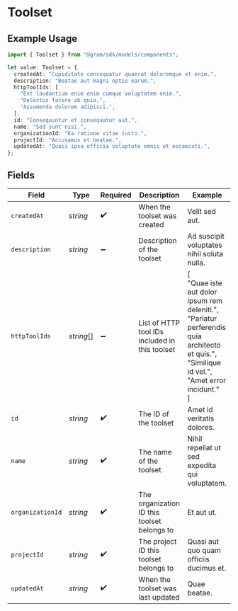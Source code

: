 # Toolset

## Example Usage

```typescript
import { Toolset } from "@gram/sdk/models/components";

let value: Toolset = {
  createdAt: "Cupiditate consequatur quaerat doloremque et enim.",
  description: "Beatae aut magni optio earum.",
  httpToolIds: [
    "Est laudantium enim enim cumque voluptatem enim.",
    "Delectus facere ab quia.",
    "Assumenda dolorem adipisci.",
  ],
  id: "Consequuntur et consequatur aut.",
  name: "Sed sunt nisi.",
  organizationId: "Ea ratione vitae iusto.",
  projectId: "Accusamus et beatae.",
  updatedAt: "Quasi ipsa officia voluptate omnis et occaecati.",
};
```

## Fields

| Field                                                                                                                                       | Type                                                                                                                                        | Required                                                                                                                                    | Description                                                                                                                                 | Example                                                                                                                                     |
| ------------------------------------------------------------------------------------------------------------------------------------------- | ------------------------------------------------------------------------------------------------------------------------------------------- | ------------------------------------------------------------------------------------------------------------------------------------------- | ------------------------------------------------------------------------------------------------------------------------------------------- | ------------------------------------------------------------------------------------------------------------------------------------------- |
| `createdAt`                                                                                                                                 | *string*                                                                                                                                    | :heavy_check_mark:                                                                                                                          | When the toolset was created                                                                                                                | Velit sed aut.                                                                                                                              |
| `description`                                                                                                                               | *string*                                                                                                                                    | :heavy_minus_sign:                                                                                                                          | Description of the toolset                                                                                                                  | Ad suscipit voluptates nihil soluta nulla.                                                                                                  |
| `httpToolIds`                                                                                                                               | *string*[]                                                                                                                                  | :heavy_minus_sign:                                                                                                                          | List of HTTP tool IDs included in this toolset                                                                                              | [<br/>"Quae iste aut dolor ipsum rem deleniti.",<br/>"Pariatur perferendis quia architecto et quis.",<br/>"Similique id vel.",<br/>"Amet error incidunt."<br/>] |
| `id`                                                                                                                                        | *string*                                                                                                                                    | :heavy_check_mark:                                                                                                                          | The ID of the toolset                                                                                                                       | Amet id veritatis dolores.                                                                                                                  |
| `name`                                                                                                                                      | *string*                                                                                                                                    | :heavy_check_mark:                                                                                                                          | The name of the toolset                                                                                                                     | Nihil repellat ut sed expedita qui voluptatem.                                                                                              |
| `organizationId`                                                                                                                            | *string*                                                                                                                                    | :heavy_check_mark:                                                                                                                          | The organization ID this toolset belongs to                                                                                                 | Et aut ut.                                                                                                                                  |
| `projectId`                                                                                                                                 | *string*                                                                                                                                    | :heavy_check_mark:                                                                                                                          | The project ID this toolset belongs to                                                                                                      | Quasi aut quo quam officiis ducimus et.                                                                                                     |
| `updatedAt`                                                                                                                                 | *string*                                                                                                                                    | :heavy_check_mark:                                                                                                                          | When the toolset was last updated                                                                                                           | Quae beatae.                                                                                                                                |